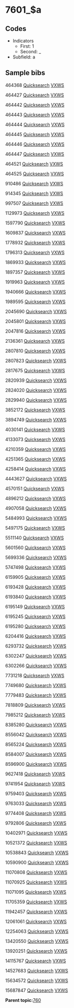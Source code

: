 # 7601\_$a

## Codes

-   Indicators
    -   First: 1
    -   Second: \_
-   Subfield: a

## Sample bibs

464368 [Quicksearch](https://search.library.yale.edu/catalog/464368) [VXWS](http://prodorbis.library.yale.edu:7014/vxws/GetHoldingsService?bibId=464368)

464427 [Quicksearch](https://search.library.yale.edu/catalog/464427) [VXWS](http://prodorbis.library.yale.edu:7014/vxws/GetHoldingsService?bibId=464427)

464442 [Quicksearch](https://search.library.yale.edu/catalog/464442) [VXWS](http://prodorbis.library.yale.edu:7014/vxws/GetHoldingsService?bibId=464442)

464443 [Quicksearch](https://search.library.yale.edu/catalog/464443) [VXWS](http://prodorbis.library.yale.edu:7014/vxws/GetHoldingsService?bibId=464443)

464444 [Quicksearch](https://search.library.yale.edu/catalog/464444) [VXWS](http://prodorbis.library.yale.edu:7014/vxws/GetHoldingsService?bibId=464444)

464445 [Quicksearch](https://search.library.yale.edu/catalog/464445) [VXWS](http://prodorbis.library.yale.edu:7014/vxws/GetHoldingsService?bibId=464445)

464446 [Quicksearch](https://search.library.yale.edu/catalog/464446) [VXWS](http://prodorbis.library.yale.edu:7014/vxws/GetHoldingsService?bibId=464446)

464447 [Quicksearch](https://search.library.yale.edu/catalog/464447) [VXWS](http://prodorbis.library.yale.edu:7014/vxws/GetHoldingsService?bibId=464447)

464521 [Quicksearch](https://search.library.yale.edu/catalog/464521) [VXWS](http://prodorbis.library.yale.edu:7014/vxws/GetHoldingsService?bibId=464521)

464525 [Quicksearch](https://search.library.yale.edu/catalog/464525) [VXWS](http://prodorbis.library.yale.edu:7014/vxws/GetHoldingsService?bibId=464525)

910486 [Quicksearch](https://search.library.yale.edu/catalog/910486) [VXWS](http://prodorbis.library.yale.edu:7014/vxws/GetHoldingsService?bibId=910486)

914345 [Quicksearch](https://search.library.yale.edu/catalog/914345) [VXWS](http://prodorbis.library.yale.edu:7014/vxws/GetHoldingsService?bibId=914345)

997507 [Quicksearch](https://search.library.yale.edu/catalog/997507) [VXWS](http://prodorbis.library.yale.edu:7014/vxws/GetHoldingsService?bibId=997507)

1129973 [Quicksearch](https://search.library.yale.edu/catalog/1129973) [VXWS](http://prodorbis.library.yale.edu:7014/vxws/GetHoldingsService?bibId=1129973)

1597790 [Quicksearch](https://search.library.yale.edu/catalog/1597790) [VXWS](http://prodorbis.library.yale.edu:7014/vxws/GetHoldingsService?bibId=1597790)

1609837 [Quicksearch](https://search.library.yale.edu/catalog/1609837) [VXWS](http://prodorbis.library.yale.edu:7014/vxws/GetHoldingsService?bibId=1609837)

1778932 [Quicksearch](https://search.library.yale.edu/catalog/1778932) [VXWS](http://prodorbis.library.yale.edu:7014/vxws/GetHoldingsService?bibId=1778932)

1796313 [Quicksearch](https://search.library.yale.edu/catalog/1796313) [VXWS](http://prodorbis.library.yale.edu:7014/vxws/GetHoldingsService?bibId=1796313)

1869933 [Quicksearch](https://search.library.yale.edu/catalog/1869933) [VXWS](http://prodorbis.library.yale.edu:7014/vxws/GetHoldingsService?bibId=1869933)

1897357 [Quicksearch](https://search.library.yale.edu/catalog/1897357) [VXWS](http://prodorbis.library.yale.edu:7014/vxws/GetHoldingsService?bibId=1897357)

1919963 [Quicksearch](https://search.library.yale.edu/catalog/1919963) [VXWS](http://prodorbis.library.yale.edu:7014/vxws/GetHoldingsService?bibId=1919963)

1940666 [Quicksearch](https://search.library.yale.edu/catalog/1940666) [VXWS](http://prodorbis.library.yale.edu:7014/vxws/GetHoldingsService?bibId=1940666)

1989595 [Quicksearch](https://search.library.yale.edu/catalog/1989595) [VXWS](http://prodorbis.library.yale.edu:7014/vxws/GetHoldingsService?bibId=1989595)

2045690 [Quicksearch](https://search.library.yale.edu/catalog/2045690) [VXWS](http://prodorbis.library.yale.edu:7014/vxws/GetHoldingsService?bibId=2045690)

2045801 [Quicksearch](https://search.library.yale.edu/catalog/2045801) [VXWS](http://prodorbis.library.yale.edu:7014/vxws/GetHoldingsService?bibId=2045801)

2047816 [Quicksearch](https://search.library.yale.edu/catalog/2047816) [VXWS](http://prodorbis.library.yale.edu:7014/vxws/GetHoldingsService?bibId=2047816)

2136361 [Quicksearch](https://search.library.yale.edu/catalog/2136361) [VXWS](http://prodorbis.library.yale.edu:7014/vxws/GetHoldingsService?bibId=2136361)

2807810 [Quicksearch](https://search.library.yale.edu/catalog/2807810) [VXWS](http://prodorbis.library.yale.edu:7014/vxws/GetHoldingsService?bibId=2807810)

2807823 [Quicksearch](https://search.library.yale.edu/catalog/2807823) [VXWS](http://prodorbis.library.yale.edu:7014/vxws/GetHoldingsService?bibId=2807823)

2817675 [Quicksearch](https://search.library.yale.edu/catalog/2817675) [VXWS](http://prodorbis.library.yale.edu:7014/vxws/GetHoldingsService?bibId=2817675)

2820939 [Quicksearch](https://search.library.yale.edu/catalog/2820939) [VXWS](http://prodorbis.library.yale.edu:7014/vxws/GetHoldingsService?bibId=2820939)

2824020 [Quicksearch](https://search.library.yale.edu/catalog/2824020) [VXWS](http://prodorbis.library.yale.edu:7014/vxws/GetHoldingsService?bibId=2824020)

2829940 [Quicksearch](https://search.library.yale.edu/catalog/2829940) [VXWS](http://prodorbis.library.yale.edu:7014/vxws/GetHoldingsService?bibId=2829940)

3852172 [Quicksearch](https://search.library.yale.edu/catalog/3852172) [VXWS](http://prodorbis.library.yale.edu:7014/vxws/GetHoldingsService?bibId=3852172)

3894749 [Quicksearch](https://search.library.yale.edu/catalog/3894749) [VXWS](http://prodorbis.library.yale.edu:7014/vxws/GetHoldingsService?bibId=3894749)

4030141 [Quicksearch](https://search.library.yale.edu/catalog/4030141) [VXWS](http://prodorbis.library.yale.edu:7014/vxws/GetHoldingsService?bibId=4030141)

4133073 [Quicksearch](https://search.library.yale.edu/catalog/4133073) [VXWS](http://prodorbis.library.yale.edu:7014/vxws/GetHoldingsService?bibId=4133073)

4210359 [Quicksearch](https://search.library.yale.edu/catalog/4210359) [VXWS](http://prodorbis.library.yale.edu:7014/vxws/GetHoldingsService?bibId=4210359)

4251365 [Quicksearch](https://search.library.yale.edu/catalog/4251365) [VXWS](http://prodorbis.library.yale.edu:7014/vxws/GetHoldingsService?bibId=4251365)

4258414 [Quicksearch](https://search.library.yale.edu/catalog/4258414) [VXWS](http://prodorbis.library.yale.edu:7014/vxws/GetHoldingsService?bibId=4258414)

4443627 [Quicksearch](https://search.library.yale.edu/catalog/4443627) [VXWS](http://prodorbis.library.yale.edu:7014/vxws/GetHoldingsService?bibId=4443627)

4570151 [Quicksearch](https://search.library.yale.edu/catalog/4570151) [VXWS](http://prodorbis.library.yale.edu:7014/vxws/GetHoldingsService?bibId=4570151)

4896212 [Quicksearch](https://search.library.yale.edu/catalog/4896212) [VXWS](http://prodorbis.library.yale.edu:7014/vxws/GetHoldingsService?bibId=4896212)

4907058 [Quicksearch](https://search.library.yale.edu/catalog/4907058) [VXWS](http://prodorbis.library.yale.edu:7014/vxws/GetHoldingsService?bibId=4907058)

5484993 [Quicksearch](https://search.library.yale.edu/catalog/5484993) [VXWS](http://prodorbis.library.yale.edu:7014/vxws/GetHoldingsService?bibId=5484993)

5497175 [Quicksearch](https://search.library.yale.edu/catalog/5497175) [VXWS](http://prodorbis.library.yale.edu:7014/vxws/GetHoldingsService?bibId=5497175)

5511140 [Quicksearch](https://search.library.yale.edu/catalog/5511140) [VXWS](http://prodorbis.library.yale.edu:7014/vxws/GetHoldingsService?bibId=5511140)

5601560 [Quicksearch](https://search.library.yale.edu/catalog/5601560) [VXWS](http://prodorbis.library.yale.edu:7014/vxws/GetHoldingsService?bibId=5601560)

5699336 [Quicksearch](https://search.library.yale.edu/catalog/5699336) [VXWS](http://prodorbis.library.yale.edu:7014/vxws/GetHoldingsService?bibId=5699336)

5747498 [Quicksearch](https://search.library.yale.edu/catalog/5747498) [VXWS](http://prodorbis.library.yale.edu:7014/vxws/GetHoldingsService?bibId=5747498)

6159905 [Quicksearch](https://search.library.yale.edu/catalog/6159905) [VXWS](http://prodorbis.library.yale.edu:7014/vxws/GetHoldingsService?bibId=6159905)

6193428 [Quicksearch](https://search.library.yale.edu/catalog/6193428) [VXWS](http://prodorbis.library.yale.edu:7014/vxws/GetHoldingsService?bibId=6193428)

6193840 [Quicksearch](https://search.library.yale.edu/catalog/6193840) [VXWS](http://prodorbis.library.yale.edu:7014/vxws/GetHoldingsService?bibId=6193840)

6195149 [Quicksearch](https://search.library.yale.edu/catalog/6195149) [VXWS](http://prodorbis.library.yale.edu:7014/vxws/GetHoldingsService?bibId=6195149)

6195245 [Quicksearch](https://search.library.yale.edu/catalog/6195245) [VXWS](http://prodorbis.library.yale.edu:7014/vxws/GetHoldingsService?bibId=6195245)

6195280 [Quicksearch](https://search.library.yale.edu/catalog/6195280) [VXWS](http://prodorbis.library.yale.edu:7014/vxws/GetHoldingsService?bibId=6195280)

6204416 [Quicksearch](https://search.library.yale.edu/catalog/6204416) [VXWS](http://prodorbis.library.yale.edu:7014/vxws/GetHoldingsService?bibId=6204416)

6293732 [Quicksearch](https://search.library.yale.edu/catalog/6293732) [VXWS](http://prodorbis.library.yale.edu:7014/vxws/GetHoldingsService?bibId=6293732)

6302247 [Quicksearch](https://search.library.yale.edu/catalog/6302247) [VXWS](http://prodorbis.library.yale.edu:7014/vxws/GetHoldingsService?bibId=6302247)

6302266 [Quicksearch](https://search.library.yale.edu/catalog/6302266) [VXWS](http://prodorbis.library.yale.edu:7014/vxws/GetHoldingsService?bibId=6302266)

7731218 [Quicksearch](https://search.library.yale.edu/catalog/7731218) [VXWS](http://prodorbis.library.yale.edu:7014/vxws/GetHoldingsService?bibId=7731218)

7749680 [Quicksearch](https://search.library.yale.edu/catalog/7749680) [VXWS](http://prodorbis.library.yale.edu:7014/vxws/GetHoldingsService?bibId=7749680)

7779483 [Quicksearch](https://search.library.yale.edu/catalog/7779483) [VXWS](http://prodorbis.library.yale.edu:7014/vxws/GetHoldingsService?bibId=7779483)

7818809 [Quicksearch](https://search.library.yale.edu/catalog/7818809) [VXWS](http://prodorbis.library.yale.edu:7014/vxws/GetHoldingsService?bibId=7818809)

7985212 [Quicksearch](https://search.library.yale.edu/catalog/7985212) [VXWS](http://prodorbis.library.yale.edu:7014/vxws/GetHoldingsService?bibId=7985212)

8385280 [Quicksearch](https://search.library.yale.edu/catalog/8385280) [VXWS](http://prodorbis.library.yale.edu:7014/vxws/GetHoldingsService?bibId=8385280)

8556042 [Quicksearch](https://search.library.yale.edu/catalog/8556042) [VXWS](http://prodorbis.library.yale.edu:7014/vxws/GetHoldingsService?bibId=8556042)

8565224 [Quicksearch](https://search.library.yale.edu/catalog/8565224) [VXWS](http://prodorbis.library.yale.edu:7014/vxws/GetHoldingsService?bibId=8565224)

8584007 [Quicksearch](https://search.library.yale.edu/catalog/8584007) [VXWS](http://prodorbis.library.yale.edu:7014/vxws/GetHoldingsService?bibId=8584007)

8596900 [Quicksearch](https://search.library.yale.edu/catalog/8596900) [VXWS](http://prodorbis.library.yale.edu:7014/vxws/GetHoldingsService?bibId=8596900)

9627418 [Quicksearch](https://search.library.yale.edu/catalog/9627418) [VXWS](http://prodorbis.library.yale.edu:7014/vxws/GetHoldingsService?bibId=9627418)

9741954 [Quicksearch](https://search.library.yale.edu/catalog/9741954) [VXWS](http://prodorbis.library.yale.edu:7014/vxws/GetHoldingsService?bibId=9741954)

9759403 [Quicksearch](https://search.library.yale.edu/catalog/9759403) [VXWS](http://prodorbis.library.yale.edu:7014/vxws/GetHoldingsService?bibId=9759403)

9763033 [Quicksearch](https://search.library.yale.edu/catalog/9763033) [VXWS](http://prodorbis.library.yale.edu:7014/vxws/GetHoldingsService?bibId=9763033)

9774408 [Quicksearch](https://search.library.yale.edu/catalog/9774408) [VXWS](http://prodorbis.library.yale.edu:7014/vxws/GetHoldingsService?bibId=9774408)

9792806 [Quicksearch](https://search.library.yale.edu/catalog/9792806) [VXWS](http://prodorbis.library.yale.edu:7014/vxws/GetHoldingsService?bibId=9792806)

10402971 [Quicksearch](https://search.library.yale.edu/catalog/10402971) [VXWS](http://prodorbis.library.yale.edu:7014/vxws/GetHoldingsService?bibId=10402971)

10521372 [Quicksearch](https://search.library.yale.edu/catalog/10521372) [VXWS](http://prodorbis.library.yale.edu:7014/vxws/GetHoldingsService?bibId=10521372)

10538843 [Quicksearch](https://search.library.yale.edu/catalog/10538843) [VXWS](http://prodorbis.library.yale.edu:7014/vxws/GetHoldingsService?bibId=10538843)

10590900 [Quicksearch](https://search.library.yale.edu/catalog/10590900) [VXWS](http://prodorbis.library.yale.edu:7014/vxws/GetHoldingsService?bibId=10590900)

11070808 [Quicksearch](https://search.library.yale.edu/catalog/11070808) [VXWS](http://prodorbis.library.yale.edu:7014/vxws/GetHoldingsService?bibId=11070808)

11070925 [Quicksearch](https://search.library.yale.edu/catalog/11070925) [VXWS](http://prodorbis.library.yale.edu:7014/vxws/GetHoldingsService?bibId=11070925)

11071095 [Quicksearch](https://search.library.yale.edu/catalog/11071095) [VXWS](http://prodorbis.library.yale.edu:7014/vxws/GetHoldingsService?bibId=11071095)

11705359 [Quicksearch](https://search.library.yale.edu/catalog/11705359) [VXWS](http://prodorbis.library.yale.edu:7014/vxws/GetHoldingsService?bibId=11705359)

11942457 [Quicksearch](https://search.library.yale.edu/catalog/11942457) [VXWS](http://prodorbis.library.yale.edu:7014/vxws/GetHoldingsService?bibId=11942457)

12061061 [Quicksearch](https://search.library.yale.edu/catalog/12061061) [VXWS](http://prodorbis.library.yale.edu:7014/vxws/GetHoldingsService?bibId=12061061)

12254063 [Quicksearch](https://search.library.yale.edu/catalog/12254063) [VXWS](http://prodorbis.library.yale.edu:7014/vxws/GetHoldingsService?bibId=12254063)

13420550 [Quicksearch](https://search.library.yale.edu/catalog/13420550) [VXWS](http://prodorbis.library.yale.edu:7014/vxws/GetHoldingsService?bibId=13420550)

13920251 [Quicksearch](https://search.library.yale.edu/catalog/13920251) [VXWS](http://prodorbis.library.yale.edu:7014/vxws/GetHoldingsService?bibId=13920251)

14115767 [Quicksearch](https://search.library.yale.edu/catalog/14115767) [VXWS](http://prodorbis.library.yale.edu:7014/vxws/GetHoldingsService?bibId=14115767)

14527683 [Quicksearch](https://search.library.yale.edu/catalog/14527683) [VXWS](http://prodorbis.library.yale.edu:7014/vxws/GetHoldingsService?bibId=14527683)

15634572 [Quicksearch](https://search.library.yale.edu/catalog/15634572) [VXWS](http://prodorbis.library.yale.edu:7014/vxws/GetHoldingsService?bibId=15634572)

15687847 [Quicksearch](https://search.library.yale.edu/catalog/15687847) [VXWS](http://prodorbis.library.yale.edu:7014/vxws/GetHoldingsService?bibId=15687847)

**Parent topic:**[760](../../tags/760/760.md)

